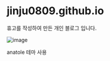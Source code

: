 # jinju0809.github.io

휴고를 작성하여 만든 개인 블로그 입니다.

![image](https://user-images.githubusercontent.com/70634513/110087727-5b694b80-7dd7-11eb-8ac2-7ea4a18bbcd0.png)

anatole 테마 사용
